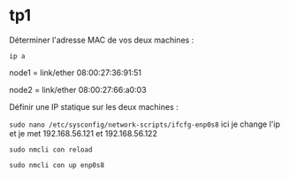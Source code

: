 # tp1

Déterminer l'adresse MAC de vos deux machines :

```ip a```

node1 = link/ether 08:00:27:36:91:51          


node2 = link/ether 08:00:27:66:a0:03



Définir une IP statique sur les deux machines :


```sudo nano /etc/sysconfig/network-scripts/ifcfg-enp0s8```
ici je change l'ip et je met 192.168.56.121 et 192.168.56.122               


```sudo nmcli con reload ```                                               


```sudo nmcli con up enp0s8 ```
